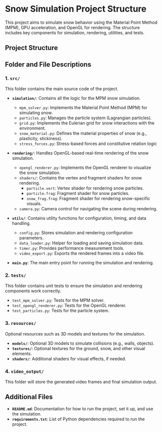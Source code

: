 # Snow Simulation Project Structure

This project aims to simulate snow behavior using the Material Point Method (MPM), GPU acceleration, and OpenGL for rendering. The structure includes key components for simulation, rendering, utilities, and tests.

## Project Structure


## Folder and File Descriptions

### 1. `src/`
This folder contains the main source code of the project.

- **`simulation/`**: Contains all the logic for the MPM snow simulation.
  - `mpm_solver.py`: Implements the Material Point Method (MPM) for simulating snow.
  - `particles.py`: Manages the particle system (Lagrangian particles).
  - `grid.py`: Implements the Eulerian grid for snow interactions with the environment.
  - `snow_material.py`: Defines the material properties of snow (e.g., plasticity, stickiness).
  - `stress_forces.py`: Stress-based forces and constitutive relation logic
  
- **`rendering/`**: Handles OpenGL-based real-time rendering of the snow simulation.
  - `opengl_renderer.py`: Implements the OpenGL renderer to visualize the snow simulation.
  - `shaders/`: Contains the vertex and fragment shaders for snow rendering.
    - `particle.vert`: Vertex shader for rendering snow particles.
    - `particle.frag`: Fragment shader for snow particles.
    - `snow_frag.frag`: Fragment shader for rendering snow-specific visuals.
  - `camera.py`: Camera control for navigating the scene during rendering.

- **`utils/`**: Contains utility functions for configuration, timing, and data handling.
  - `config.py`: Stores simulation and rendering configuration parameters.
  - `data_loader.py`: Helper for loading and saving simulation data.
  - `timer.py`: Provides performance measurement tools.
  - `video_export.py`: Exports the rendered frames into a video file.

- **`main.py`**: The main entry point for running the simulation and rendering.

### 2. `tests/`
This folder contains unit tests to ensure the simulation and rendering components work correctly.

- `test_mpm_solver.py`: Tests for the MPM solver.
- `test_opengl_renderer.py`: Tests for the OpenGL renderer.
- `test_particles.py`: Tests for the particle system.

### 3. `resources/`
Optional resources such as 3D models and textures for the simulation.

- **`models/`**: Optional 3D models to simulate collisions (e.g., walls, objects).
- **`textures/`**: Optional textures for the ground, snow, and other visual elements.
- **`shaders/`**: Additional shaders for visual effects, if needed.

### 4. `video_output/`
This folder will store the generated video frames and final simulation output.

## Additional Files

- **`README.md`**: Documentation for how to run the project, set it up, and use the simulation.
- **`requirements.txt`**: List of Python dependencies required to run the project.
